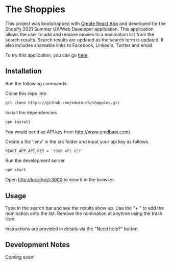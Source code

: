# The Shoppies

This project was bootstrapped with [Create React App](https://github.com/facebook/create-react-app) and developed for the Shopify 2021 Summer UX/Web Developer application. This application allows the user to add and remove movies to a nomination list from the search results. Search results are updated as the search term is updated. It also includes shareable links to Facebook, Linkedin, Twitter and email.

To try this application, you can go [here](https://edwin-do-shoppies.netlify.app/).

## Installation

Run the following commands:

Clone this repo into 
```bash
git clone https://github.com/edwin-do/shoppies.git
```
Install the dependencies
```bash
npm install
```
You would need an API key from http://www.omdbapi.com/. 

Create a file '.env' in the src folder and input your api key as follows.

```bash
REACT_APP_API_KEY = 'YOUR API KEY' 
```

Run the development server
```bash
npm start
```
Open [http://localhost:3000](http://localhost:3000) to view it in the browser.

## Usage

Type in the search bar and see the results show up. Use the "+ " to add the nomination onto the list.
Remove the nomination at anytime using the trash icon. 

Instructions are provided in details via the "Need help?" button. 

## Development Notes

Coming soon!


